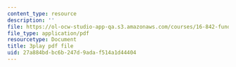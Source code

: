 ```yaml
---
content_type: resource
description: ''
file: https://ol-ocw-studio-app-qa.s3.amazonaws.com/courses/16-842-fundamentals-of-systems-engineering-fall-2015/27a884bdbc6b247d9adaf514a1d44404_9AtMQqCBdhw.pdf
file_type: application/pdf
resourcetype: Document
title: 3play pdf file
uid: 27a884bd-bc6b-247d-9ada-f514a1d44404
---
```

